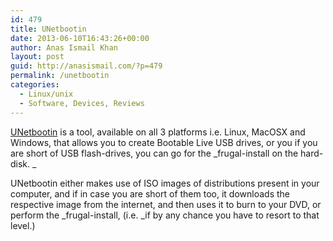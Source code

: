 ```yaml
---
id: 479
title: UNetbootin
date: 2013-06-10T16:43:26+00:00
author: Anas Ismail Khan
layout: post
guid: http://anasismail.com/?p=479
permalink: /unetbootin
categories:
  - Linux/unix
  - Software, Devices, Reviews
---
```

[UNetbootin](http://unetbootin.sourceforge.net/) is a tool, available on all 3 platforms i.e. Linux, MacOSX and Windows, that allows you to create Bootable Live USB drives, or you if you are short of USB flash-drives, you can go for the _frugal-install on the hard-disk. _

UNetbootin either makes use of ISO images of distributions present in your computer, and if in case you are short of them too, it downloads the respective image from the internet, and then uses it to burn to your DVD, or perform the _frugal-install, (i.e. _if by any chance you have to resort to that level.)